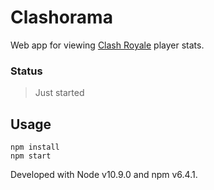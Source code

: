 # Clashorama

Web app for viewing [Clash Royale](https://clashroyale.com/) player stats.

### Status

> Just started

## Usage

	npm install
	npm start
	
Developed with Node v10.9.0 and npm v6.4.1.
